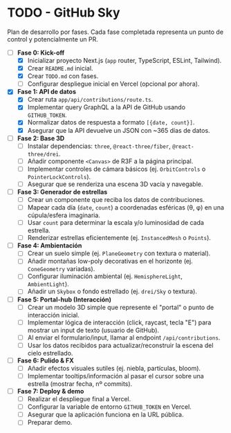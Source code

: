 # TODO - GitHub Sky

Plan de desarrollo por fases. Cada fase completada representa un punto de control y potencialmente un PR.

- [ ] **Fase 0: Kick-off**
    - [X] Inicializar proyecto Next.js (`app` router, TypeScript, ESLint, Tailwind).
    - [X] Crear `README.md` inicial.
    - [X] Crear `TODO.md` con fases.
    - [ ] Configurar despliegue inicial en Vercel (opcional por ahora).
- [X] **Fase 1: API de datos**
    - [X] Crear ruta `app/api/contributions/route.ts`.
    - [X] Implementar query GraphQL a la API de GitHub usando `GITHUB_TOKEN`.
    - [X] Normalizar datos de respuesta a formato `[{date, count}]`.
    - [X] Asegurar que la API devuelve un JSON con ~365 días de datos.
- [ ] **Fase 2: Base 3D**
    - [ ] Instalar dependencias: `three`, `@react-three/fiber`, `@react-three/drei`.
    - [ ] Añadir componente `<Canvas>` de R3F a la página principal.
    - [ ] Implementar controles de cámara básicos (ej. `OrbitControls` o `PointerLockControls`).
    - [ ] Asegurar que se renderiza una escena 3D vacía y navegable.
- [ ] **Fase 3: Generador de estrellas**
    - [ ] Crear un componente que reciba los datos de contribuciones.
    - [ ] Mapear cada día (`date`, `count`) a coordenadas esféricas (θ, φ) en una cúpula/esfera imaginaria.
    - [ ] Usar `count` para determinar la escala y/o luminosidad de cada estrella.
    - [ ] Renderizar estrellas eficientemente (ej. `InstancedMesh` o `Points`).
- [ ] **Fase 4: Ambientación**
    - [ ] Crear un suelo simple (ej. `PlaneGeometry` con textura o material).
    - [ ] Añadir montañas low-poly decorativas en el horizonte (ej. `ConeGeometry` variadas).
    - [ ] Configurar iluminación ambiental (ej. `HemisphereLight`, `AmbientLight`).
    - [ ] Añadir un `Skybox` o fondo estrellado (ej. `drei/Sky` o textura).
- [ ] **Fase 5: Portal-hub (Interacción)**
    - [ ] Crear un modelo 3D simple que represente el "portal" o punto de interacción inicial.
    - [ ] Implementar lógica de interacción (click, raycast, tecla "E") para mostrar un input de texto (usuario de GitHub).
    - [ ] Al enviar el formulario/input, llamar al endpoint `/api/contributions`.
    - [ ] Usar los datos recibidos para actualizar/reconstruir la escena del cielo estrellado.
- [ ] **Fase 6: Pulido & FX**
    - [ ] Añadir efectos visuales sutiles (ej. niebla, partículas, bloom).
    - [ ] Implementar tooltips/información al pasar el cursor sobre una estrella (mostrar fecha, nº commits).
- [ ] **Fase 7: Deploy & demo**
    - [ ] Realizar el despliegue final a Vercel.
    - [ ] Configurar la variable de entorno `GITHUB_TOKEN` en Vercel.
    - [ ] Asegurar que la aplicación funciona en la URL pública.
    - [ ] Preparar demo. 